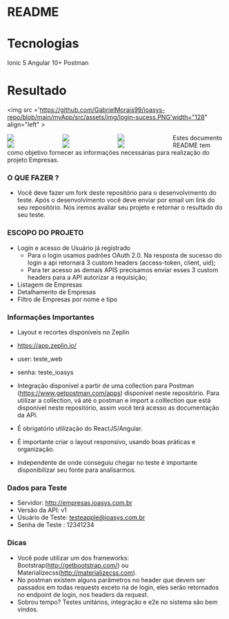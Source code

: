 # README

# Tecnologias

Ionic 5
Angular 10+
Postman

# Resultado

<img src ='https://github.com/GabrielMorais99/ioasys-repo/blob/main/myApp/src/assets/img/login-sucess.PNG'width="128" align="left" >

<img src="https://github.com/ionictheme/ionic4-start-theme/blob/master/src/assets/img/Ionic4_Start_Theme-preview01.png" width="128" align="left"><img src="https://github.com/ionictheme/ionic4-start-theme/blob/master/src/assets/img/Ionic4_Start_Theme-preview02.png" width="128" align="left"><img src="https://github.com/ionictheme/ionic4-start-theme/blob/master/src/assets/img/Ionic4_Start_Theme-preview03.png" width="128" align="left"><img src="https://github.com/ionictheme/ionic4-start-theme/blob/master/src/assets/img/Ionic4_Start_Theme-preview04.png" width="128" align="left"><img src="https://github.com/ionictheme/ionic4-start-theme/blob/master/src/assets/img/Ionic4_Start_Theme-preview05.png" width="128" align="left"><img src="https://github.com/ionictheme/ionic4-start-theme/blob/master/src/assets/img/Ionic4_Start_Theme-preview06.png" width="128" align="left">

Estes documento README tem como objetivo fornecer as informações necessárias para realização do projeto Empresas.

### O QUE FAZER ?

-   Você deve fazer um fork deste repositório para o desenvolvimento do teste. Após o desenvolvimento você deve enviar por email um link do seu repositório. Nós iremos avaliar seu projeto e retornar o resultado do seu teste.

### ESCOPO DO PROJETO

-   Login e acesso de Usuário já registrado
    -   Para o login usamos padrões OAuth 2.0. Na resposta de sucesso do login a api retornará 3 custom headers (access-token, client, uid);
    -   Para ter acesso as demais APIS precisamos enviar esses 3 custom headers para a API autorizar a requisição;
-   Listagem de Empresas
-   Detalhamento de Empresas
-   Filtro de Empresas por nome e tipo

### Informações Importantes

-   Layout e recortes disponíveis no Zeplin
-   https://app.zeplin.io/
-   user: teste_web
-   senha: teste_ioasys

-   Integração disponível a partir de uma collection para Postman (https://www.getpostman.com/apps) disponível neste repositório. Para utilizar a collection, vá até o postman e import a colllection que está disponível neste repositório, assim você terá acesso as documentação da API.

-   É obrigatório utilização do ReactJS/Angular.

-   É importante criar o layout responsivo, usando boas práticas e organização.

-   Independente de onde conseguiu chegar no teste é importante disponibilizar seu fonte para analisarmos.

### Dados para Teste

-   Servidor: http://empresas.ioasys.com.br
-   Versão da API: v1
-   Usuário de Teste: testeapple@ioasys.com.br
-   Senha de Teste : 12341234

### Dicas

-   Você pode utilizar um dos frameworks: Bootstrap(http://getbootstrap.com/) ou Materializecss(http://materializecss.com).
-   No postman existem alguns parâmetros no header que devem ser passados em todas requests exceto na de login, eles serão retornados no endpoint de login, nos headers da request.
-   Sobrou tempo? Testes unitários, integração e e2e no sistema são bem vindos.
